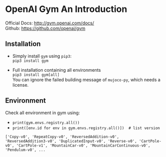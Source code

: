 # OpenAI Gym An Introduction
Official Docs: http://gym.openai.com/docs/  
Github: https://github.com/openai/gym  

## Installation
* Simply install `gym` using `pip3`:  
  `pip3 install gym`
  
* Full installation containing all environments  
  `pip3 install gym[all]`  
  You can ignore the failed building message of `mujoco-py`, which needs a license.
  
## Environment
Check all environment in gym using:  
* `print(gym.envs.registry.all())`
* `print([env.id for env in gym.envs.registry.all()])  # list version`

`['Copy-v0', 'RepeatCopy-v0', 'ReversedAddition-v0', 'ReversedAddition3-v0', 'DuplicatedInput-v0', 'Reverse-v0', 'CartPole-v0', 'CartPole-v1', 'MountainCar-v0', 'MountainCarContinuous-v0', 'Pendulum-v0', ...`
